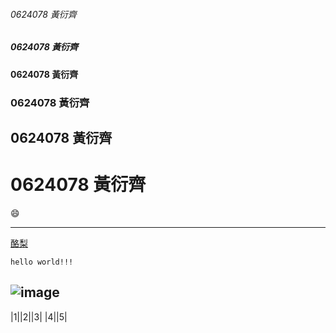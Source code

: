 ###### 0624078 黃衍齊

##### 0624078 黃衍齊

#### 0624078 黃衍齊

### 0624078 黃衍齊

## 0624078 黃衍齊

# 0624078 黃衍齊

:smile:

---


[酪梨](https://giphy.com/gifs/reaction-13gvXfEVlxQjDO)

```hello world!!!```

![image](下載.png)
---
|1||2||3|
|4||5|
